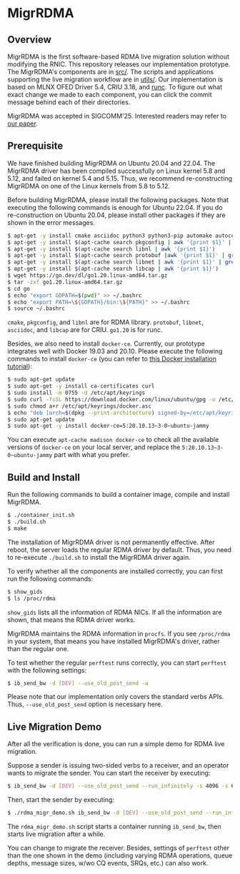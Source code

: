 # MigrRDMA

## Overview

MigrRDMA is the first software-based RDMA live migration solution without modifying the RNIC.
This repository releases our implementation prototype.
The MigrRDMA's components are in [src/](./src).
The scripts and applications supporting the live migration workflow are in [utils/](./utils).
Our implementation is based on MLNX OFED Driver 5.4,
CRIU 3.18, and [runc](https://github.com/opencontainers/runc/tree/8fc5be4e60246eb9f7c50e9150f9b1d21f835f8a).
To figure out what exact change we made to each component,
you can click the commit message behind each of their directories.

MigrRDMA was accepted in SIGCOMM'25.
Interested readers may refer to [our paper](./docs/migrrdma_paper.pdf).

## Prerequisite

We have finished building MigrRDMA on Ubuntu 20.04 and 22.04.
The MigrRDMA driver has been compiled successfully on Linux kernel 5.8 and 5.12, and failed on kernel 5.4 and 5.15.
Thus, we recommend re-constructing MigrRDMA on one of the Linux kernels from 5.8 to 5.12.

Before building MigrRDMA, please install the following packages. Note that executing the following commands is enough for Ubuntu 22.04. If you do re-construction on Ubuntu 20.04, please install other packages if they are shown in the error messages.

```bash
$ apt-get -y install cmake asciidoc python3 python3-pip automake autoconf libpci-dev
$ apt-get -y install $(apt-cache search pkgconfig | awk '{print $1}' | grep -v libyang2)
$ apt-get -y install $(apt-cache search libnl | awk '{print $1}')
$ apt-get -y install $(apt-cache search protobuf |awk '{print $1}' | grep -v "protoc-gen-go")
$ apt-get -y install $(apt-cache search libnet | awk '{print $1}' | grep -v "libnetpbm")
$ apt-get -y install $(apt-cache search libcap | awk '{print $1}')
$ wget https://go.dev/dl/go1.20.linux-amd64.tar.gz
$ tar -zxf go1.20.linux-amd64.tar.gz
$ cd go
$ echo "export GOPATH=$(pwd)" >> ~/.bashrc
$ echo "export PATH=\${GOPATH}/bin:\${PATH}" >> ~/.bashrc
$ source ~/.bashrc
```

`cmake`, `pkgconfig`, and `libnl` are for RDMA library.
`protobuf`, `libnet`, `asciidoc`, and `libcap` are for CRIU.
`go1.20` is for runc.

Besides, we also need to install `docker-ce`.
Currently, our prototype integrates well with Docker 19.03 and 20.10.
Please execute the following commands to install `docker-ce` (you can refer to [this Docker installation tutorial](https://docs.docker.com/engine/install/ubuntu/)):

```Bash
$ sudo apt-get update
$ sudo apt-get -y install ca-certificates curl
$ sudo install -m 0755 -d /etc/apt/keyrings
$ sudo curl -fsSL https://download.docker.com/linux/ubuntu/gpg -o /etc/apt/keyrings/docker.asc
$ sudo chmod a+r /etc/apt/keyrings/docker.asc
$ echo "deb [arch=$(dpkg --print-architecture) signed-by=/etc/apt/keyrings/docker.asc] https://download.docker.com/linux/ubuntu $(. /etc/os-release && echo "${UBUNTU_CODENAME:-$VERSION_CODENAME}") stable" | sudo tee /etc/apt/sources.list.d/docker.list > /dev/null
$ sudo apt-get update
$ sudo apt-get -y install docker-ce=5:20.10.13~3-0~ubuntu-jammy
```

You can execute `apt-cache madison docker-ce` to check all the available versions of `docker-ce` on your local server,
and replace the `5:20.10.13~3-0~ubuntu-jammy` part with what you prefer.

## Build and Install

Run the following commands to build a container image, compile and install MigrRDMA.

```Bash
$ ./container_init.sh
$ ./build.sh
$ make
```

The installation of MigrRDMA driver is not permanently effective.
After reboot, the server loads the regular RDMA driver by default.
Thus, you need to re-execute `./build.sh` to install the MigrRDMA driver again.

To verify whether all the components are installed correctly,
you can first run the following commands:

```Bash
$ show_gids
$ ls /proc/rdma
```

`show_gids` lists all the information of RDMA NICs. If all the information are shown, that means the RDMA driver works.

MigrRDMA maintains the RDMA information in `procfs`. If you see `/proc/rdma` in your system, that means you have installed MigrRDMA's driver, rather than the regular one.

To test whether the regular `perftest` runs correctly, you can start `perftest` with the following settings:

```Bash
$ ib_send_bw -d [DEV] --use_old_post_send -a
```

Please note that our implementation only covers the standard verbs APIs. Thus, `--use_old_post_send` option is necessary here.

## Live Migration Demo

After all the verification is done, you can run a simple demo for RDMA live migration.

Suppose a sender is issuing two-sided verbs to a receiver, and an operator wants to migrate the sender.
You can start the receiver by executing:

```Bash
$ ib_send_bw -d [DEV] --use_old_post_send --run_infinitely -s 4096 -s 64 -r 64
```

Then, start the sender by executing:

```Bash
$ ./rdma_migr_demo.sh ib_send_bw -d [DEV] --use_old_post_send --run_infinitely -s 4096 -s 64 -r 64 [IP_ADDR]
```

The `rdma_migr_demo.sh` script starts a container running `ib_send_bw`, then starts live migration after a while.

You can change to migrate the receiver.
Besides, settings of `perftest` other than the one shown in the demo (including
varying RDMA operations, queue depths, message sizes, w/wo CQ events, SRQs, etc.) can also work.
